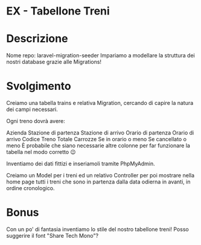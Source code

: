 # EX - Tabellone Treni

# Descrizione
Nome repo: laravel-migration-seeder
Impariamo a modellare la struttura dei nostri database grazie alle Migrations!

# Svolgimento
Creiamo una tabella trains e relativa Migration, cercando di capire la natura dei campi necessari. 

Ogni treno dovrà avere:

Azienda
Stazione di partenza
Stazione di arrivo
Orario di partenza
Orario di arrivo
Codice Treno
Totale Carrozze
Se in orario o meno
Se cancellato o meno
È probabile che siano necessarie altre colonne per far funzionare la tabella nel modo corretto 😉

Inventiamo dei dati fittizi e inseriamoli tramite PhpMyAdmin.

Creiamo un Model per i treni ed un relativo Controller per poi mostrare nella home page tutti i treni che sono in partenza dalla data odierna in avanti, in ordine cronologico.

# Bonus 
Con un po' di fantasia inventiamo lo stile del nostro tabellone treni! 
Posso suggerire il font "Share Tech Mono"?


